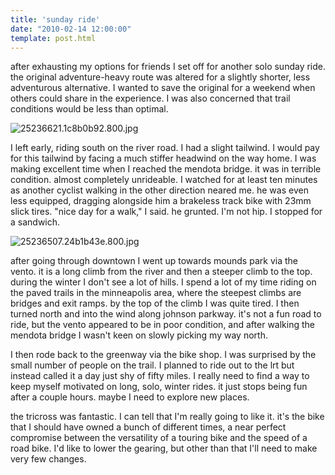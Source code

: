 ```yaml
---
title: 'sunday ride'
date: "2010-02-14 12:00:00"
template: post.html
---
```


after exhausting my options for friends I set off for another solo sunday ride. the original adventure-heavy route was altered for a slightly shorter, less adventurous alternative. I wanted to save the original for a weekend when others could share in the experience. I was also concerned that trail conditions would be less than optimal.

![25236621.1c8b0b92.800.jpg](http://f.slowtheory.com/25236621.1c8b0b92.800.jpg "25236621.1c8b0b92.800.jpg")

I left early, riding south on the river road. I had a slight tailwind. I would pay for this tailwind by facing a much stiffer headwind on the way home. I was making excellent time when I reached the mendota bridge. it was in terrible condition. almost completely unrideable. I watched for at least ten minutes as another cyclist walking in the other direction neared me. he was even less equipped, dragging alongside him a brakeless track bike with 23mm slick tires. "nice day for a walk," I said. he grunted. I'm not hip. I stopped for a sandwich. 

![25236507.24b1b43e.800.jpg](http://f.slowtheory.com/25236507.24b1b43e.800.jpg "25236507.24b1b43e.800.jpg")

after going through downtown I went up towards mounds park via the vento. it is a long climb from the river and then a steeper climb to the top. during the winter I don't see a lot of hills. I spend a lot of my time riding on the paved trails in the minneapolis area, where the steepest climbs are bridges and exit ramps. by the top of the climb I was quite tired. I then turned north and into the wind along johnson parkway. it's not a fun road to ride, but the vento appeared to be in poor condition, and after walking the mendota bridge I wasn't keen on slowly picking my way north.

I then rode back to the greenway via the bike shop. I was surprised by the small number of people on the trail. I planned to ride out to the lrt but instead called it a day just shy of fifty miles. I really need to find a way to keep myself motivated on long, solo, winter rides. it just stops being fun after a couple hours. maybe I need to explore new places.

the tricross was fantastic. I can tell that I'm really going to like it. it's the bike that I should have owned a bunch of different times, a near perfect compromise between the versatility of a touring bike and the speed of a road bike. I'd like to lower the gearing, but other than that I'll need to make very few changes.